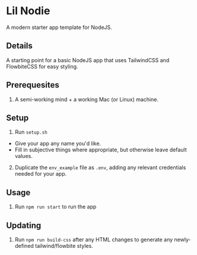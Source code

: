 # Lil Nodie
A modern starter app template for NodeJS.

## Details
A starting point for a basic NodeJS app that uses TailwindCSS and FlowbiteCSS for easy styling.

## Prerequesites
1. A semi-working mind + a working Mac (or Linux) machine.

## Setup
1. Run `setup.sh`
- Give your app any name you'd like.
- Fill in subjective things where appropriate, but otherwise leave default values.
2. Duplicate the `env_example` file as `.env`, adding any relevant credentials needed for your app.

## Usage
1. Run `npm run start` to run the app

## Updating
1. Run `npm run build-css` after any HTML changes to generate any newly-defined tailwind/flowbite styles.